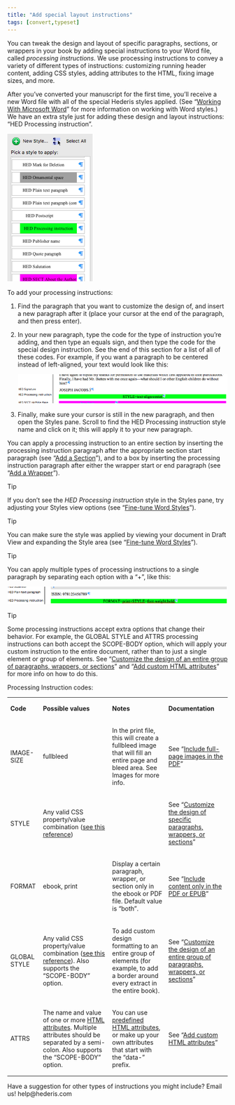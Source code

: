 ```yaml
---
title: "Add special layout instructions"
tags: [convert,typeset]
---
```

 
<html><body><section data-type="chapter" class="hsecchapter" data-hederis-type="hsecchapter" id="custom-design" data-pi-attrs="id: custom-design; data-tags: convert,typeset;" role="doc-chapter" data-tags="convert,typeset" data-author-name=" " data-book-title=" " title="Add special layout instructions"><p class="hblkp" data-hederis-type="hblkp" id="p4cFYVTnI">You can tweak the design and layout of specific paragraphs, sections, or wrappers in your book by adding special instructions to your Word file, called <em data-hederis-type="hspanem" id="pPEWArgfS">processing instructions</em>. We use processing instructions to convey a variety of different types of instructions: customizing running header content, adding CSS styles, adding attributes to the HTML, fixing image sizes, and more.</p><p class="hblkp" data-hederis-type="hblkp" id="pDE2MLzsU">After you&#8217;ve converted your manuscript for the first time, you&#8217;ll receive a new Word file with all of the special Hederis styles applied. (See &#8220;<a href="{% link _docs/fine-tune-styles.md %}" class="hspana" data-hederis-type="hspana" id="peA5MYQLT">Working With Microsoft Word</a>&#8221; for more information on working with Word styles.) We have an extra style just for adding these design and layout instructions: &#8220;HED Processing instruction&#8221;.</p><img data-hederis-type="hblkimg" class="hblkimg" id="pqvC50INv" src="/images/pi1.png" data-img-src="/images/pi1.png"/><p class="hblkp" data-hederis-type="hblkp" id="pgrEBEN2R">To add your processing instructions:</p><ol class="hwprnumlist" data-hederis-type="hwprnumlist" id="psZEyjx9X"><li class="hblkoli" data-hederis-type="hblkoli" id="liRjLAgX7V"><p class="hblkoli" data-hederis-type="hblklip" id="pFOxHWGhK">Find the paragraph that you want to customize the design of, and insert a new paragraph after it (place your cursor at the end of the paragraph, and then press enter).</p></li><li class="hblkoli" data-hederis-type="hblkoli" id="liwBzJJaR2"><p class="hblkoli" data-hederis-type="hblklip" id="p83DqMUmy">In your new paragraph, type the code for the type of instruction you&#8217;re adding, and then type an equals sign, and then type the code for the special design instruction. See the end of this section for a list of all of these codes. For example, if you want a paragraph to be centered instead of left-aligned, your text would look like this:</p><img data-hederis-type="hblkimg" class="hblkimg" id="p3H3dw8OT" src="/images/pi2.png" data-img-src="/images/pi2.png"/></li><li class="hblkoli" data-hederis-type="hblkoli" id="lid9FZz4js"><p class="hblkoli" data-hederis-type="hblklip" id="plSWXlWUT">Finally, make sure your cursor is still in the new paragraph, and then open the Styles pane. Scroll to find the HED Processing instruction style name and click on it; this will apply it to your new paragraph.</p></li></ol><p class="hblkp" data-hederis-type="hblkp" id="pAdlM9ehB">You can apply a processing instruction to an entire section by inserting the processing instruction paragraph after the appropriate section start paragraph (see &#8220;<a href="{% link _docs/add-a-section.md %}" class="hspana" data-hederis-type="hspana" id="pkswvs8qb">Add a Section</a>&#8221;), and to a box by inserting the processing instruction paragraph after either the wrapper start or end paragraph (see &#8220;<a href="{% link _docs/add-a-wrapper.md %}" class="hspana" data-hederis-type="hspana" id="pDmDIpI8L">Add a Wrapper</a>&#8221;).</p><aside class="hwprbox box" data-hederis-type="hwprbox" id="pO1nZWE2P" data-type="sidebar"><p class="hblktype" data-hederis-type="hblktype" id="pVfpS15Kz">Tip</p><p class="hblkp" data-hederis-type="hblkp" id="pAqLG8gxS">If you don&#8217;t see the <em class="hspanem" data-hederis-type="hspanem" id="paC89fzVZ">HED Processing instruction</em> style in the Styles pane, try adjusting your Styles view options (see &#8220;<a href="{% link _docs/fine-tune-styles.md %}" class="hspana" data-hederis-type="hspana" id="pU4PcQPMC">Fine-tune Word Styles</a>&#8221;).</p></aside><aside class="hwprbox box" data-hederis-type="hwprbox" id="p5vI7DXhp" data-type="sidebar"><p class="hblktype" data-hederis-type="hblktype" id="p1v1AhAxn">Tip</p><p class="hblkp" data-hederis-type="hblkp" id="pKdYI2UkE">You can make sure the style was applied by viewing your document in Draft View and expanding the Style area (see &#8220;<a href="{% link _docs/fine-tune-styles.md %}" class="hspana" data-hederis-type="hspana" id="praDbHMHk">Fine-tune Word Styles</a>&#8221;).</p></aside><aside class="hwprbox box" data-hederis-type="hwprbox" id="pkweEQ6IX" data-type="sidebar"><p class="hblktype" data-hederis-type="hblktype" id="pVI6ABmP4">Tip</p><p class="hblkp" data-hederis-type="hblkp" id="pVWOyTneY">You can apply multiple types of processing instructions to a single paragraph by separating each option with a &#8220;+&#8221;, like this:</p><img data-hederis-type="hblkimg" class="hblkimg" id="pHVbzPBQV" src="/images/pi3.png" data-img-src="/images/pi3.png"/></aside><aside class="hwprbox box" data-hederis-type="hwprbox" id="p9xsbPOUo" data-type="sidebar"><p class="hblktype" data-hederis-type="hblktype" id="p9MaWHPGB">Tip</p><p class="hblkp" data-hederis-type="hblkp" id="p6h3M676f">Some processing instructions accept extra options that change their behavior. For example, the GLOBAL STYLE and ATTRS processing instructions can both accept the SCOPE-BODY option, which will apply your custom instruction to the entire document, rather than to just a single element or group of elements. See &#8220;<a href="{% link _docs/global-paragraph-design.md %}" class="hspana" data-hederis-type="hspana" id="pWp7mRtDF">Customize the design of an entire group of paragraphs, wrappers, or sections</a>&#8221; and &#8220;<a href="{% link _docs/custom-attributes.md %}" class="hspana" data-hederis-type="hspana" id="p6i4OWcoA">Add custom HTML attributes</a>&#8221; for more info on how to do this.</p></aside><p class="hblkp" data-hederis-type="hblkp" id="pdx6gXTV5">Processing Instruction codes:</p><table id="pl21xo1T2" data-hederis-type="hwprtable" class="hwprtable"><tr data-hederis-type="hwprtr" class="hwprtr" id="pQfE8jfs4"><td data-hederis-type="hwprtd" class="hwprtd" id="pvRQasTls"><p class="hblkp" data-hederis-type="hblkp" id="p7qXez6qk"><strong data-hederis-type="hspanstrong" id="pgefyabuv">Code</strong></p></td><td data-hederis-type="hwprtd" class="hwprtd" id="p2YIDCWgs"><p class="hblkp" data-hederis-type="hblkp" id="pgxK3RX0y"><strong class="hspanstrong" data-hederis-type="hspanstrong" id="pgKE8suMs">Possible values</strong></p></td><td data-hederis-type="hwprtd" class="hwprtd" id="pmH8IQRUl"><p class="hblkp" data-hederis-type="hblkp" id="p9C0ZivFC"><strong class="hspanstrong" data-hederis-type="hspanstrong" id="pZ5fdDIDZ">Notes</strong></p></td><td data-hederis-type="hwprtd" class="hwprtd" id="p8gquxdaa"><p class="hblkp" data-hederis-type="hblkp" id="pFTHrLNlq"><strong class="hspanstrong" data-hederis-type="hspanstrong" id="pzACnJArs">Documentation</strong></p></td></tr><tr data-hederis-type="hwprtr" class="hwprtr" id="plcvgXx3I"><td data-hederis-type="hwprtd" class="hwprtd" id="pFEy4QtOn"><p class="hblkp" data-hederis-type="hblkp" id="pbfFP8sLQ">IMAGE-SIZE</p></td><td data-hederis-type="hwprtd" class="hwprtd" id="p7xdgIf0W"><p class="hblkp" data-hederis-type="hblkp" id="p8kyxuFFy">fullbleed</p></td><td data-hederis-type="hwprtd" class="hwprtd" id="p8PaAbxER"><p class="hblkp" data-hederis-type="hblkp" id="pJ4bPMNwj">In the print file, this will create a fullbleed image that will fill an entire page and bleed area. See Images for more info.</p></td><td data-hederis-type="hwprtd" class="hwprtd" id="p9OvNKTCn"><p class="hblkp" data-hederis-type="hblkp" id="piSm5Ip22">See &#8220;<a href="{% link _docs/include-full-page-images.md %}" class="hspana" data-hederis-type="hspana" id="pXG96VfcD">Include full-page images in the PDF</a>&#8221;</p></td></tr><tr data-hederis-type="hwprtr" class="hwprtr" id="pAvTS4pwC"><td data-hederis-type="hwprtd" class="hwprtd" id="pEgo0syTN"><p class="hblkp" data-hederis-type="hblkp" id="pdZvpuKS9">STYLE</p></td><td data-hederis-type="hwprtd" class="hwprtd" id="ptkkwqL73"><p class="hblkp" data-hederis-type="hblkp" id="pwGuPsZgh">Any valid CSS property/value combination (<a href="https://developer.mozilla.org/en-US/docs/Web/CSS/Reference" class="hspana" data-hederis-type="hspana" id="p2Ojg8YMu">see this reference</a>)</p></td><td data-hederis-type="hwprtd" class="hwprtd" id="pJzNRQ74z"/><td data-hederis-type="hwprtd" class="hwprtd" id="pDv0SNlmD"><p class="hblkp" data-hederis-type="hblkp" id="pD6LVRDcX">See &#8220;<a href="{% link _docs/custom-paragraph-design.md %}" class="hspana" data-hederis-type="hspana" id="prYcRTXnr">Customize the design of specific paragraphs, wrappers, or sections</a>&#8221;</p></td></tr><tr data-hederis-type="hwprtr" class="hwprtr" id="pSOZlTmbG"><td data-hederis-type="hwprtd" class="hwprtd" id="pQbCYWZbh"><p class="hblkp" data-hederis-type="hblkp" id="phMbWj2pm">FORMAT</p></td><td data-hederis-type="hwprtd" class="hwprtd" id="pYuRqOsBI"><p class="hblkp" data-hederis-type="hblkp" id="ppxWNJjmC">ebook, print</p></td><td data-hederis-type="hwprtd" class="hwprtd" id="prIKIehXQ"><p class="hblkp" data-hederis-type="hblkp" id="p5bLonStl">Display a certain paragraph, wrapper, or section only in the ebook or PDF file. Default value is &#8220;both&#8221;.</p></td><td data-hederis-type="hwprtd" class="hwprtd" id="p1goELgje"><p class="hblkp" data-hederis-type="hblkp" id="pgmI9e3n6">See &#8220;<a href="{% link _docs/include-custom-content.md %}" class="hspana" data-hederis-type="hspana" id="p8P9nabj5">Include content only in the PDF or EPUB</a>&#8221;</p></td></tr><tr data-hederis-type="hwprtr" class="hwprtr" id="p7F30Me8v"><td data-hederis-type="hwprtd" class="hwprtd" id="pKa58XZz8"><p class="hblkp" data-hederis-type="hblkp" id="pFo3b6avG">GLOBAL STYLE</p></td><td data-hederis-type="hwprtd" class="hwprtd" id="pTA0p9owI"><p class="hblkp" data-hederis-type="hblkp" id="pJi7sD8Cg">Any valid CSS property/value combination (<a href="https://developer.mozilla.org/en-US/docs/Web/CSS/Reference" class="hspana" data-hederis-type="hspana" id="pUaqU7ASz">see this reference</a>). Also supports the &#8220;SCOPE-BODY&#8221; option.</p></td><td data-hederis-type="hwprtd" class="hwprtd" id="pVU2bINgb"><p class="hblkp" data-hederis-type="hblkp" id="pWlTOdcJo">To add custom design formatting to an entire group of elements (for example, to add a border around every extract in the entire book).</p></td><td data-hederis-type="hwprtd" class="hwprtd" id="pLXK0tpvL"><p class="hblkp" data-hederis-type="hblkp" id="pBsJyq4Ph">See &#8220;<a href="{% link _docs/global-paragraph-design.md %}" class="hspana" data-hederis-type="hspana" id="pAaBviDZT">Customize the design of an entire group of paragraphs, wrappers, or sections</a>&#8221;</p></td></tr><tr data-hederis-type="hwprtr" class="hwprtr" id="pobcyhgOu"><td data-hederis-type="hwprtd" class="hwprtd" id="p50a05vAo"><p class="hblkp" data-hederis-type="hblkp" id="pn2Fqt6aw">ATTRS</p></td><td data-hederis-type="hwprtd" class="hwprtd" id="pWTQA0LXJ"><p class="hblkp" data-hederis-type="hblkp" id="pqhPBQJoa">The name and value of one or more <a href="https://developer.mozilla.org/en-US/docs/Web/HTML/Attributes" class="hspana" data-hederis-type="hspana" id="pCsJhNEuP">HTML attributes</a>. Multiple attributes should be separated by a semi-colon. Also supports the &#8220;SCOPE-BODY&#8221; option.</p></td><td data-hederis-type="hwprtd" class="hwprtd" id="pAMfvvYrM"><p class="hblkp" data-hederis-type="hblkp" id="pXCTqYUBc">You can use <a href="https://developer.mozilla.org/en-US/docs/Web/HTML/Attributes" class="hspana" data-hederis-type="hspana" id="pJ7FOWEg4">predefined HTML attributes</a>, or make up your own attributes that start with the &#8220;data-&#8221; prefix.</p></td><td data-hederis-type="hwprtd" class="hwprtd" id="pRyE8DVyx"><p class="hblkp" data-hederis-type="hblkp" id="pySdjBGsM">See &#8220;<a href="{% link _docs/custom-attributes.md %}" class="hspana" data-hederis-type="hspana" id="pKdbNSkWE">Add custom HTML attributes</a>&#8221;</p></td></tr></table><p class="hblkp" data-hederis-type="hblkp" id="pVvdueiL2">Have a suggestion for other types of instructions you might include? Email us! help@hederis.com</p></section></body></html>
